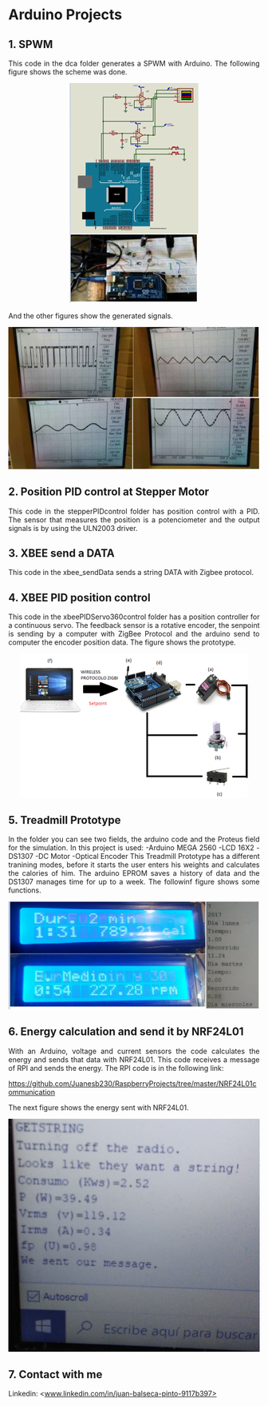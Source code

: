 # Arduino Projects
<!-- markdownlint-disable MD033 -->
<!-- markdownlint-disable MD047 -->
## 1. SPWM

<p align="justify">
This code in the dca folder generates a SPWM with Arduino. The following figure shows the scheme was done.
</p>

<p align="center">
  <img src="Images/dca_1.PNG">
</p>

<p align="justify">
And the other figures show the generated signals.
</p>

<p align="center">
  <img src="Images/dca_2.PNG">
</p>

## 2. Position PID control at Stepper Motor

<p align="justify">
This code in the stepperPIDcontrol folder has position control with a PID. The sensor that measures the position is a potenciometer and the output signals is by using the ULN2003 driver.
</p>

## 3. XBEE send a DATA

<p align="justify">
This code in the xbee_sendData sends a string DATA with Zigbee protocol.
</p>

## 4. XBEE PID position control

<p align="justify">
This code in the xbeePIDServo360control folder has a position controller for a continuous servo. The feedback sensor is a rotative encoder, the senpoint is sending by a computer with ZigBee Protocol and the arduino send to computer the encoder position data. The figure shows the prototype.
</p>

<p align="center">
  <img src="Images/XbeePID.PNG">
</p>

## 5. Treadmill Prototype

<p align="justify">
In the folder you can see two fields, the arduino code and the Proteus field for the simulation. In this project is used:
 -Arduino MEGA 2560
 -LCD 16X2
 -DS1307
 -DC Motor
 -Optical Encoder
This Treadmill Prototype has a different tranining modes, before it starts the user enters his weights and calculates the calories of him. The arduino EPROM saves a history of data and the DS1307 manages time for up to a week. The followinf figure shows some functions.
</p>

<p align="center">
  <img src="Images/Treadmill.PNG">
</p>

## 6. Energy calculation and send it by NRF24L01

<p align="justify">
With an Arduino, voltage and current sensors the code calculates the energy and sends that data with NRF24L01.
This code receives a message of RPI and sends the energy. The RPI code is in the following link:
</p>

<https://github.com/Juanesb230/RaspberryProjects/tree/master/NRF24L01communication>

The next figure shows the energy sent with NRF24L01.

<p align="center">
  <img src="Images/NRF.jpg">
</p>

## 7. Contact with me

Linkedin: <www.linkedin.com/in/juan-balseca-pinto-9117b397>
